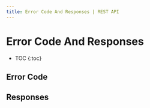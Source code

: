```yaml
---
title: Error Code And Responses | REST API
---
```


# Error Code And Responses

* TOC
{:toc}



## Error Code


## Responses

